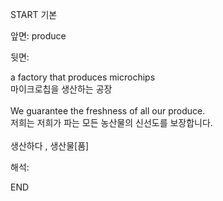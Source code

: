 START
기본

앞면:
produce


뒷면:
<div>a factory that produces microchips </div><div>마이크로칩을 생산하는 공장</div><div><br></div><div><div>We guarantee the freshness of all our produce. </div><div><div>저희는 저희가 파는 모든 농산물의 신선도를 보장합니다.</div></div></div><div><br></div><div>생산하다 , 생산물[품]</div>


해석:
<!--ID: 1746614454494-->
END